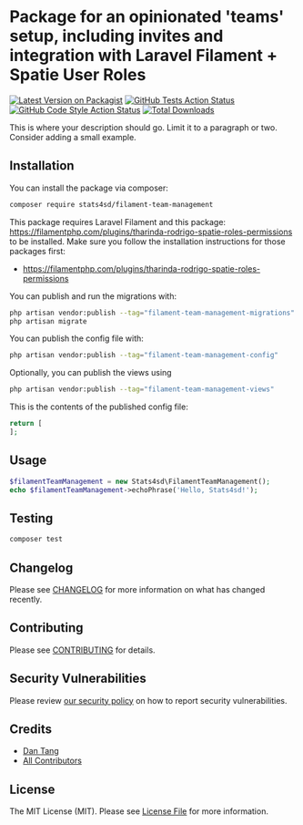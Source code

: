# Package for an opinionated 'teams' setup, including invites and integration with Laravel Filament + Spatie User Roles

[![Latest Version on Packagist](https://img.shields.io/packagist/v/stats4sd/filament-team-management.svg?style=flat-square)](https://packagist.org/packages/stats4sd/filament-team-management)
[![GitHub Tests Action Status](https://img.shields.io/github/actions/workflow/status/stats4sd/filament-team-management/run-tests.yml?branch=main&label=tests&style=flat-square)](https://github.com/stats4sd/filament-team-management/actions?query=workflow%3Arun-tests+branch%3Amain)
[![GitHub Code Style Action Status](https://img.shields.io/github/actions/workflow/status/stats4sd/filament-team-management/fix-php-code-styling.yml?branch=main&label=code%20style&style=flat-square)](https://github.com/stats4sd/filament-team-management/actions?query=workflow%3A"Fix+PHP+code+styling"+branch%3Amain)
[![Total Downloads](https://img.shields.io/packagist/dt/stats4sd/filament-team-management.svg?style=flat-square)](https://packagist.org/packages/stats4sd/filament-team-management)



This is where your description should go. Limit it to a paragraph or two. Consider adding a small example.

## Installation

You can install the package via composer:

```bash
composer require stats4sd/filament-team-management
```

This package requires Laravel Filament and this package: https://filamentphp.com/plugins/tharinda-rodrigo-spatie-roles-permissions to be installed. Make sure you follow the installation instructions for those packages first:

- https://filamentphp.com/plugins/tharinda-rodrigo-spatie-roles-permissions


You can publish and run the migrations with:

```bash
php artisan vendor:publish --tag="filament-team-management-migrations"
php artisan migrate
```

You can publish the config file with:

```bash
php artisan vendor:publish --tag="filament-team-management-config"
```

Optionally, you can publish the views using

```bash
php artisan vendor:publish --tag="filament-team-management-views"
```

This is the contents of the published config file:

```php
return [
];
```

## Usage

```php
$filamentTeamManagement = new Stats4sd\FilamentTeamManagement();
echo $filamentTeamManagement->echoPhrase('Hello, Stats4sd!');
```

## Testing

```bash
composer test
```

## Changelog

Please see [CHANGELOG](CHANGELOG.md) for more information on what has changed recently.

## Contributing

Please see [CONTRIBUTING](.github/CONTRIBUTING.md) for details.

## Security Vulnerabilities

Please review [our security policy](../../security/policy) on how to report security vulnerabilities.

## Credits

- [Dan Tang](https://github.com/stats4sd)
- [All Contributors](../../contributors)

## License

The MIT License (MIT). Please see [License File](LICENSE.md) for more information.
